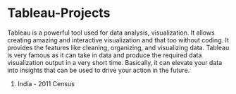 # Tableau-Projects

Tableau is a powerful tool used for data analysis, visualization. It allows creating amazing and interactive visualization and that too without coding.
It provides the features like cleaning, organizing, and visualizing data. Tableau is very famous as it can take in data and produce the required data visualization output in a very short time.
Basically, it can elevate your data into insights that can be used to drive your action in the future.

1. India - 2011 Census
